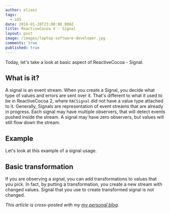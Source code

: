 ```yaml
---
author: eliasz
tags:
  - iOS
date: 2016-01-28T23:00:00.000Z
title: ReactiveCocoa 4 - Signal
layout: post
image: /images/laptop-software-developer.jpg
comments: true
published: true
---
```

Today, let's take a look at basic aspect of ReactiveCocoa - Signal.

## What is it?

A signal is an event stream. When you create a Signal, you decide what type of values and errors are sent over it. That's different to what it used to be in ReactiveCocoa 2, where `RACSignal` did not have a value type attached to it. Generally, Signals are representation of event streams that are already in progress. Each signal may have multiple observers, that will detect events pushed inside the stream. A signal may have zero observers, but values will still flow down the stream.

## Example

Let's look at this example of a signal usage.

<script src="https://gist.github.com/Eluss/81de173bf0d6987656e9.js"></script>

## Basic transformation

If you are observing a signal, you can add transformations to values that you pick. In fact, by putting a transformation, you create a new stream with changed values. Signal that you use to create transformed signal is not changed.

<script src="https://gist.github.com/Eluss/e723290d5c47a5c047b5.js"></script>

*This article is cross-posted with my [my personal blog](http://eluss.github.io/).*